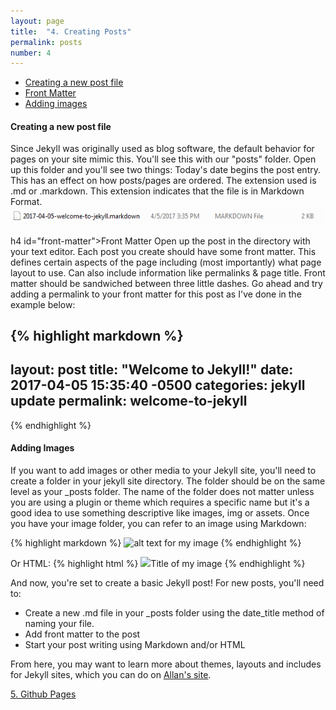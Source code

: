 ```yaml
---
layout: page
title:  "4. Creating Posts"
permalink: posts
number: 4
---
```

* [Creating a new post file](#new-file)
* [Front Matter](#front-matter)
* [Adding images](#images)

<h4 id="new-file">Creating a new post file</h4>
Since Jekyll was originally used as blog software, the default behavior for pages on your site mimic this. You'll see this with our "posts" folder. Open up this folder and you'll see two things:
Today's date begins the post entry. This has an effect on how posts/pages are ordered.
The extension used is .md or .markdown. This extension indicates that the file is in Markdown Format.

<img src="/img/directory.png">

h4 id="front-matter">Front Matter</h4>
Open up the post in the directory with your text editor. Each post you create should have some front matter. This defines certain aspects of the page including (most importantly) what page layout to use. Can also include information like permalinks & page title. Front matter should be sandwiched between three little dashes. Go ahead and try adding a permalink to your front matter for this post as I've done in the example below:

{% highlight markdown %}
---
layout: post
title:  "Welcome to Jekyll!"
date:   2017-04-05 15:35:40 -0500
categories: jekyll update
permalink: welcome-to-jekyll
---
{% endhighlight %}

<h4 id="images">Adding Images</h4>
If you want to add images or other media to your Jekyll site, you'll need to create a folder in your jekyll site directory. The folder should be on the same level as your _posts folder. The name of the folder does not matter unless you are using a plugin or theme which requires a specific name but it's a good idea to use something descriptive like images, img or assets. Once you have your image folder, you can refer to an image using Markdown:

{% highlight markdown %}
![alt text for my image](/images/my-image.jpg "Title of my image")
{% endhighlight %}

Or HTML:
{% highlight html %}
<img src="/images/my-image.jpg">Title of my image</img>
{% endhighlight %}

And now, you're set to create a basic Jekyll post! For new posts, you'll need to:
* Create a new .md file in your _posts folder using the date_title method of naming your file. 
* Add front matter to the post
* Start your post writing using Markdown and/or HTML

From here, you may want to learn more about themes, layouts and includes for Jekyll sites, which you can do on [Allan's site](https://allanberry.github.io/).

[5. Github Pages](/github-pages)